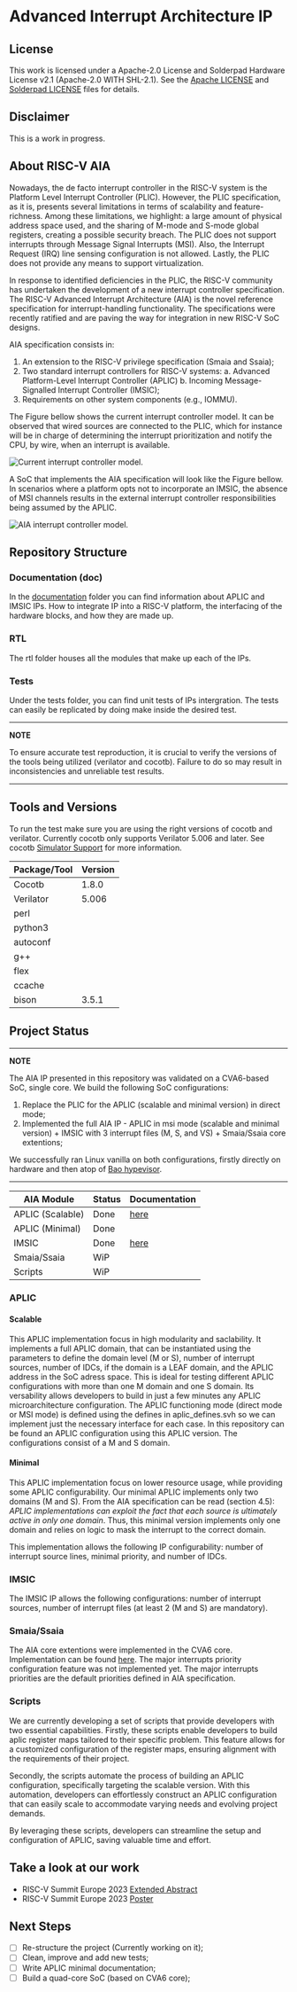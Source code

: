 # Advanced Interrupt Architecture IP

## License

This work is licensed under a Apache-2.0 License and Solderpad Hardware License v2.1 (Apache-2.0 WITH SHL-2.1). See the [Apache LICENSE](./LICENSE.Apache) and [Solderpad LICENSE](./LICENSE.Solderpad) files for details.

## Disclaimer
This is a work in progress.

## About RISC-V AIA
Nowadays, the de facto interrupt controller in the RISC-V system is the Platform Level Interrupt Controller (PLIC). However, the PLIC specification, as it is, presents several limitations in terms of scalability and feature-richness. Among these limitations, we highlight: a large amount of physical address space used, and the sharing of M-mode and S-mode global registers, creating a possible security breach. The PLIC does not support interrupts through Message Signal Interrupts (MSI). Also, the Interrupt Request (IRQ) line sensing configuration is not allowed. Lastly, the PLIC does not provide any means to support virtualization.

In response to identified deficiencies in the PLIC, the RISC-V community has undertaken the development of a new interrupt controller specification. The RISC-V Advanced Interrupt Architecture (AIA) is the novel reference specification for interrupt-handling functionality. The specifications were recently ratified and are paving the way for integration in new RISC-V SoC designs.

AIA specification consists in:
1. An extension to the RISC-V privilege specification (Smaia and Ssaia);
2. Two standard interrupt controllers for RISC-V systems:
   a. Advanced Platform-Level Interrupt Controller (APLIC)
   b. Incoming Message-Signalled Interrupt Controller (IMSIC);
3. Requirements on other system components (e.g., IOMMU).

The Figure bellow shows the current interrupt controller model. It can be observed that wired sources are connected to the
PLIC, which for instance will be in charge of determining the interrupt prioritization and notify the CPU, by wire,
when an interrupt is available.

![Current interrupt controller model.](./doc/PLIC-SoC.png)

A SoC that implements the AIA specification will look like the Figure bellow. In scenarios where a platform opts not to incorporate an IMSIC, the absence of MSI channels results in the external interrupt controller responsibilities being assumed by the APLIC.

![AIA interrupt controller model.](./doc/AIA-SoC.png)

## Repository Structure

### Documentation (doc)
In the [documentation](doc/README.md) folder you can find information about APLIC and IMSIC IPs. How to integrate IP into a RISC-V platform, the interfacing of the hardware blocks, and how they are made up.

### RTL
The rtl folder houses all the modules that make up each of the IPs.

### Tests
Under the tests folder, you can find unit tests of IPs intergration. The tests can easily be replicated by doing make inside the desired test.

---

**NOTE**

To ensure accurate test reproduction, it is crucial to verify the versions of the tools being utilized (verilator and cocotb). Failure to do so may result in inconsistencies and unreliable test results.

---

## Tools and Versions
To run the test make sure you are using the right versions of cocotb and verilator. Currently cocotb only supports Verilator 5.006 and later. See cocotb [Simulator Support](https://docs.cocotb.org/en/stable/simulator_support.html) for more information.

| Package/Tool | Version     |
| ------------ | ----------- |
| Cocotb       | 1.8.0       |
| Verilator    | 5.006       |
| perl         |  |
| python3      |  |
| autoconf     |  |
| g++          |  |
| flex         |  |
| ccache       |  |
| bison        | 3.5.1       |

## Project Status

---

**NOTE**

The AIA IP presented in this repository was validated on a CVA6-based SoC, single core. We build the following SoC configurations:

1. Replace the PLIC for the APLIC (scalable and minimal version) in direct mode;
2. Implemented the full AIA IP - APLIC in msi mode (scalable and minimal version) + IMSIC with 3 interrupt files (M, S, and VS) + Smaia/Ssaia core extentions;

We successfully ran Linux vanilla on both configurations, firstly directly on hardware and then atop of [Bao hypevisor](https://github.com/bao-project/bao-hypervisor).

---

| AIA Module  | Status | Documentation |
|-------------|--------|---------------|
| APLIC (Scalable) | Done | [here](./doc/aplic/README.md) |  
| APLIC (Minimal) | Done |  |
| IMSIC | Done | [here](./doc/imsic/README.md) |
| Smaia/Ssaia | WiP    | |
| Scripts | WiP | |

### APLIC

#### Scalable
This APLIC implementation focus in high modularity and saclability. It implements a full APLIC domain, that can be instantiated using the parameters to define the domain level (M or S), number of interrupt sources, number of IDCs, if the domain is a LEAF domain, and the APLIC address in the SoC adress space. This is ideal for testing different APLIC configurations with more than one M domain and one S domain. Its versability allows developers to build in just a few minutes any APLIC microarchitecture configuration. The APLIC functioning mode (direct mode or MSI mode) is defined using the defines in aplic_defines.svh so we can implement just the necessary interface for each case. In this repository can be found an APLIC configuration using this APLIC version. The configurations consist of a M and S domain.

#### Minimal 
This APLIC implementation focus on lower resource usage, while providing some APLIC configurability. Our minimal APLIC implements only two domains (M and S). From the AIA specification can be read (section 4.5): *APLIC implementations can exploit the fact that each source is ultimately active in only one domain*. Thus, this minimal version implements only one domain and relies on logic to mask the interrupt to the correct domain. 

This implementation allows the following IP configurability: number of interrupt source lines, minimal priority, and number of IDCs.

### IMSIC
The IMSIC IP allows the following configurations: number of interrupt sources, number of interrupt files (at least 2 (M and S) are mandatory).

### Smaia/Ssaia
The AIA core extentions were implemented in the CVA6 core. Implementation can be found [here](https://github.com/zero-day-labs/cva6/tree/wip/aia). The major interrupts priority configuration feature was not implemented yet. The major interrupts priorities are the default priorities defined in AIA specification.

### Scripts
We are currently developing a set of scripts that provide developers with two essential capabilities. Firstly, these scripts enable developers to build aplic register maps tailored to their specific problem. This feature allows for a customized configuration of the register maps, ensuring alignment with the requirements of their project.

Secondly, the scripts automate the process of building an APLIC configuration, specifically targeting the scalable version. With this automation, developers can effortlessly construct an APLIC configuration that can easily scale to accommodate varying needs and evolving project demands.

By leveraging these scripts, developers can streamline the setup and configuration of APLIC, saving valuable time and effort.

## Take a look at our work

* RISC-V Summit Europe 2023 [Extended Abstract](https://riscv-europe.org/media/proceedings/posters/2023-06-08-Francisco-MARQU%C3%89S-DA-COSTA-abstract.pdf)
* RISC-V Summit Europe 2023 [Poster](https://riscv-europe.org/media/proceedings/posters/2023-06-08-Francisco-MARQU%C3%89S-DA-COSTA-poster.pdf)

## Next Steps
- [ ] Re-structure the project (Currently working on it);
- [ ] Clean, improve and add new tests;
- [ ] Write APLIC minimal documentation;
- [ ] Build a quad-core SoC (based on CVA6 core);